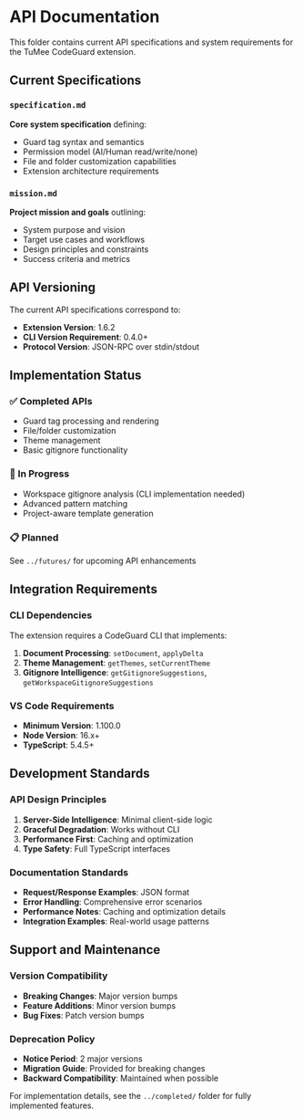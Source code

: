 # API Documentation

This folder contains current API specifications and system requirements for the TuMee CodeGuard extension.

## Current Specifications

### `specification.md`
**Core system specification** defining:
- Guard tag syntax and semantics
- Permission model (AI/Human read/write/none)
- File and folder customization capabilities
- Extension architecture requirements

### `mission.md`
**Project mission and goals** outlining:
- System purpose and vision
- Target use cases and workflows
- Design principles and constraints
- Success criteria and metrics

## API Versioning

The current API specifications correspond to:
- **Extension Version**: 1.6.2
- **CLI Version Requirement**: 0.4.0+
- **Protocol Version**: JSON-RPC over stdin/stdout

## Implementation Status

### ✅ Completed APIs
- Guard tag processing and rendering
- File/folder customization
- Theme management
- Basic gitignore functionality

### 🔄 In Progress
- Workspace gitignore analysis (CLI implementation needed)
- Advanced pattern matching
- Project-aware template generation

### 📋 Planned
See `../futures/` for upcoming API enhancements

## Integration Requirements

### CLI Dependencies
The extension requires a CodeGuard CLI that implements:
1. **Document Processing**: `setDocument`, `applyDelta`
2. **Theme Management**: `getThemes`, `setCurrentTheme`
3. **Gitignore Intelligence**: `getGitignoreSuggestions`, `getWorkspaceGitignoreSuggestions`

### VS Code Requirements
- **Minimum Version**: 1.100.0
- **Node Version**: 16.x+
- **TypeScript**: 5.4.5+

## Development Standards

### API Design Principles
1. **Server-Side Intelligence**: Minimal client-side logic
2. **Graceful Degradation**: Works without CLI
3. **Performance First**: Caching and optimization
4. **Type Safety**: Full TypeScript interfaces

### Documentation Standards
- **Request/Response Examples**: JSON format
- **Error Handling**: Comprehensive error scenarios
- **Performance Notes**: Caching and optimization details
- **Integration Examples**: Real-world usage patterns

## Support and Maintenance

### Version Compatibility
- **Breaking Changes**: Major version bumps
- **Feature Additions**: Minor version bumps
- **Bug Fixes**: Patch version bumps

### Deprecation Policy
- **Notice Period**: 2 major versions
- **Migration Guide**: Provided for breaking changes
- **Backward Compatibility**: Maintained when possible

For implementation details, see the `../completed/` folder for fully implemented features.